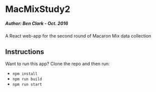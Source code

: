 # MacMixStudy2
##### Author: Ben Clark  -  Oct. 2016
A React web-app for the second round of Macaron Mix data collection

## Instructions
Want to run this app? Clone the repo and then run:
 + `npm install`
 + `npm run build`
 + `npm run start`

